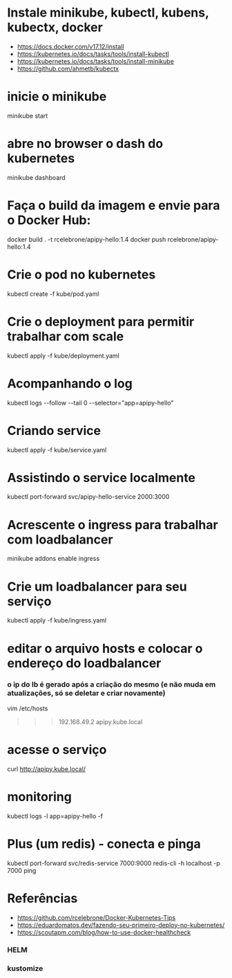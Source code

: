 # Instale minikube, kubectl, kubens, kubectx, docker

- https://docs.docker.com/v17.12/install
- https://kubernetes.io/docs/tasks/tools/install-kubectl
- https://kubernetes.io/docs/tasks/tools/install-minikube
- https://github.com/ahmetb/kubectx

# inicie o minikube

minikube start

# abre no browser o dash do kubernetes

minikube dashboard

# Faça o build da imagem e envie para o Docker Hub:

docker build . -t rcelebrone/apipy-hello:1.4
docker push rcelebrone/apipy-hello:1.4

# Crie o pod no kubernetes

kubectl create -f kube/pod.yaml

# Crie o deployment para permitir trabalhar com scale

kubectl apply -f kube/deployment.yaml

# Acompanhando o log

kubectl logs --follow --tail 0 --selector="app=apipy-hello"

# Criando service 

kubectl apply -f kube/service.yaml

# Assistindo o service localmente

kubectl port-forward svc/apipy-hello-service 2000:3000

# Acrescente o ingress para trabalhar com loadbalancer

minikube addons enable ingress 

# Crie um loadbalancer para seu serviço

kubectl apply -f kube/ingress.yaml

# editar o arquivo hosts e colocar o endereço do loadbalancer
### o ip do lb é gerado após a criação do mesmo (e não muda em atualizações, só se deletar e criar novamente)

vim /etc/hosts
>>> 192.168.49.2 apipy.kube.local

# acesse o serviço

curl http://apipy.kube.local/

# monitoring

kubectl logs -l app=apipy-hello -f

# Plus (um redis) - conecta e pinga
kubectl port-forward svc/redis-service 7000:9000
redis-cli -h localhost -p 7000 ping

# Referências
- https://github.com/rcelebrone/Docker-Kubernetes-Tips
- https://eduardomatos.dev/fazendo-seu-primeiro-deploy-no-kubernetes/
- https://scoutapm.com/blog/how-to-use-docker-healthcheck


### HELM
### kustomize
